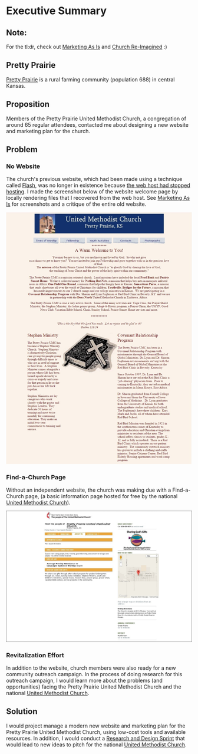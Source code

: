 # Executive Summary

## Note: 
For the tl:dr, check out [Marketing As Is](marketing_as_is.md) and [Church Re-Imagined](church_re-imagined.md) :) 

## Pretty Prairie
[Pretty Prairie](http://en.wikipedia.org/wiki/Pretty_Prairie,_Kansas) is a rural farming community (population 688) in central Kansas. 

## Proposition
Members of the Pretty Prairie United Methodist Church, a congregation of around 65 regular attendees, contacted me about designing a new website and marketing plan for the church. 

## Problem

### No Website
The church's previous website, which had been made using a technique called [Flash](http://en.wikipedia.org/wiki/Adobe_Flash), was no longer in existence because [the web host had stopped hosting](https://kslib.info/1013/Blue-Skyways-Transition). I made the screenshot below of the website welcome page by locally rendering files that I recovered from the web host. See [Marketing As Is](marketing_as_is.md) for screenshots and a critique of the entire old website.

![](marketing-as-is/old-website-welcome-page.jpg)

### Find-a-Church Page

Without an independent website, the church was making due with a Find-a-Church page, (a basic information page hosted for free by the national [United Methodist Church](http://www.umc.org)).

![](marketing-as-is/find-a-church-about-us.jpg)

### Revitalization Effort

In addition to the website, church members were also ready for a new community outreach campaign. In the process of doing research for this outreach campaign, I would learn more about the problems (and opportunities) facing the Pretty Prairie United Methodist Church and the national [United Methodist Church](http://www.umc.org).

## Solution

I would project manage a modern new website and marketing plan for the Pretty Prairie United Methodist Church, using low-cost tools and available resources. In addition, I would conduct a [Research and Design Sprint](research_and_design_sprint.md) that would lead to new ideas to pitch for the national [United Methodist Church](http://www.umc.org).
